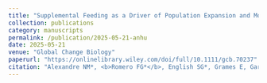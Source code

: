 ```yaml
---
title: "Supplemental Feeding as a Driver of Population Expansion and Morphological Change in Anna's Hummingbirds"
collection: publications
category: manuscripts
permalink: /publication/2025-05-21-anhu
date: 2025-05-21
venue: "Global Change Biology"
paperurl: "https://onlinelibrary.wiley.com/doi/full/10.1111/gcb.70237"
citation: "Alexandre NM*, <b>Romero FG*</b>, English SG*, Grames E, Garzón-Agudelo F, Epperly K, Barnes T, Powers DR, Smith AE, Migicovsky Z, Stein L, Akalu S, Sridhar H, Montross G, Collins E, Rico-Guevara A. 2025. Supplemental Feeding as a Driver of Population Expansion and Morphological Change in Anna's Hummingbirds. <i>Global Change Biology</i>. 31(5):e70237. doi:10.1111/gcb.70237. <i>*Equal contribution</i>"
---
```

